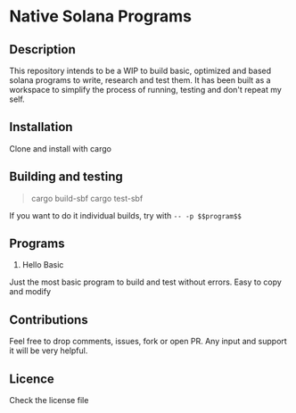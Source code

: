 # Native Solana Programs

## Description
This repository intends to be a WIP to build basic, optimized and based solana programs to write, research and test them. 
It has been built as a workspace to simplify the process of running, testing and don't repeat my self.

## Installation
Clone and install with cargo

## Building and testing

> cargo build-sbf
> cargo test-sbf

If you want to do it individual builds, try with `-- -p $$program$$`

## Programs

1. Hello Basic

Just the most basic program to build and test without errors. Easy to copy and modify


## Contributions

Feel free to drop comments, issues, fork or open PR. Any input and support it will be very helpful.

## Licence

Check the license file